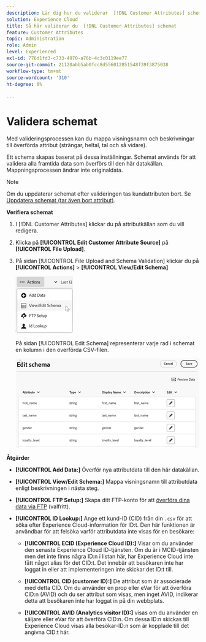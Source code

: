 ```yaml
---
description: Lär dig hur du validerar  [!DNL Customer Attributes] schemat i Adobe Experience Cloud.
solution: Experience Cloud
title: Så här validerar du  [!DNL Customer Attributes] schemat
feature: Customer Attributes
topic: Administration
role: Admin
level: Experienced
exl-id: 776d1fd3-c733-4970-a76b-4c3c0119ee77
source-git-commit: 21120abb5ab0fcc8d556012851548f39f3875038
workflow-type: tm+mt
source-wordcount: '310'
ht-degree: 0%

---
```


# Validera schemat

Med valideringsprocessen kan du mappa visningsnamn och beskrivningar till överförda attribut (strängar, heltal, tal och så vidare).

Ett schema skapas baserat på dessa inställningar. Schemat används för att validera alla framtida data som överförs till den här datakällan. Mappningsprocessen ändrar inte originaldata.

>[!NOTE]
>
>Om du uppdaterar schemat efter valideringen tas kundattributen bort. Se [Uppdatera schemat (tar även bort attribut)](t-crs-usecase.md).

**Verifiera schemat**

1. I [!DNL Customer Attributes] klickar du på attributkällan som du vill redigera.

1. Klicka på **[!UICONTROL Edit Customer Attribute Source]** på **[!UICONTROL File Upload]**.

1. På sidan [!UICONTROL File Upload and Schema Validation] klickar du på **[!UICONTROL Actions]** > **[!UICONTROL View/Edit Schema]**

   ![Redigera ett schema](assets/view_edit_schema.png)

   På sidan [!UICONTROL Edit Schema] representerar varje rad i schemat en kolumn i den överförda CSV-filen.

   ![Redigera schemasida i Experience Cloud](assets/edit-schema.png)

**Åtgärder**

* **[!UICONTROL Add Data:]** Överför nya attributdata till den här datakällan.

* **[!UICONTROL View/Edit Schema:]** Mappa visningsnamn till attributdata enligt beskrivningen i nästa steg.

* **[!UICONTROL FTP Setup:]** Skapa ditt FTP-konto för att [överföra dina data via FTP](t-upload-attributes-ftp.md) (valfritt).

* **[!UICONTROL ID Lookup:]** Ange ett kund-ID (CID) från din `.csv` för att söka efter Experience Cloud-information för ID:t. Den här funktionen är användbar för att felsöka varför attributdata inte visas för en besökare:

   * **[!UICONTROL ECID (Experience Cloud ID):]** Visar om du använder den senaste Experience Cloud ID-tjänsten. Om du är i MCID-tjänsten men det inte finns några ID:n i listan här, har Experience Cloud inte fått något alias för det CID:t. Det innebär att besökaren inte har loggat in eller att implementeringen inte skickar det ID:t till.

   * **[!UICONTROL CID (customer ID):]** De attribut som är associerade med detta CID. Om du använder en prop eller eVar för att överföra CID:n (AVID) och du ser attribut som visas, men inget AVID, indikerar detta att besökaren inte har loggat in på din webbplats.

   * **[!UICONTROL AVID (Analytics visitor ID):]** visas om du använder en säljare eller eVar för att överföra CID:n. Om dessa ID:n skickas till Experience Cloud visas alla besökar-ID:n som är kopplade till det angivna CID:t här.
